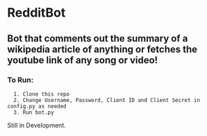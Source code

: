 # RedditBot

## Bot that comments out the summary of a wikipedia article of anything or fetches the youtube link of any song or video!
### To Run:
      1. Clone this repo
      2. Change Username, Password, Client ID and Client Secret in config.py as needed
      3. Run bot.py
Still in Development.
